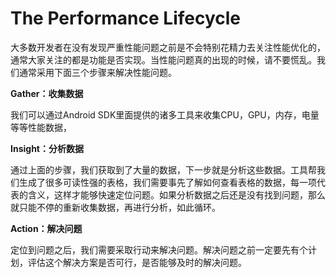 # The Performance Lifecycle

大多数开发者在没有发现严重性能问题之前是不会特别花精力去关注性能优化的，通常大家关注的都是功能是否实现。当性能问题真的出现的时候，请不要慌乱。我们通常采用下面三个步骤来解决性能问题。

**Gather：收集数据**

我们可以通过Android SDK里面提供的诸多工具来收集CPU，GPU，内存，电量等等性能数据，

**Insight：分析数据**

通过上面的步骤，我们获取到了大量的数据，下一步就是分析这些数据。工具帮我们生成了很多可读性强的表格，我们需要事先了解如何查看表格的数据，每一项代表的含义，这样才能够快速定位问题。如果分析数据之后还是没有找到问题，那么就只能不停的重新收集数据，再进行分析，如此循环。

**Action：解决问题**

定位到问题之后，我们需要采取行动来解决问题。解决问题之前一定要先有个计划，评估这个解决方案是否可行，是否能够及时的解决问题。